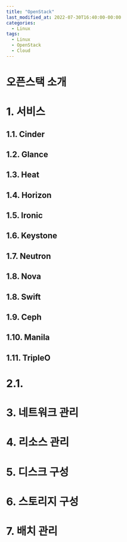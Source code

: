 ```yaml
---
title: "OpenStack"
last_modified_at: 2022-07-30T16:40:00-00:00
categories:
  - Linux
tags:
  - Linux
  - OpenStack
  - Cloud
---
```


# 오픈스택 소개
# 1. 서비스
## 1.1. Cinder
## 1.2. Glance
## 1.3. Heat
## 1.4. Horizon
## 1.5. Ironic
## 1.6. Keystone
## 1.7. Neutron
## 1.8. Nova
## 1.8. Swift
## 1.9. Ceph
## 1.10. Manila
## 1.11. TripleO
# 2.1. 
# 3. 네트워크 관리
# 4. 리소스 관리
# 5. 디스크 구성
# 6. 스토리지 구성
# 7. 배치 관리
